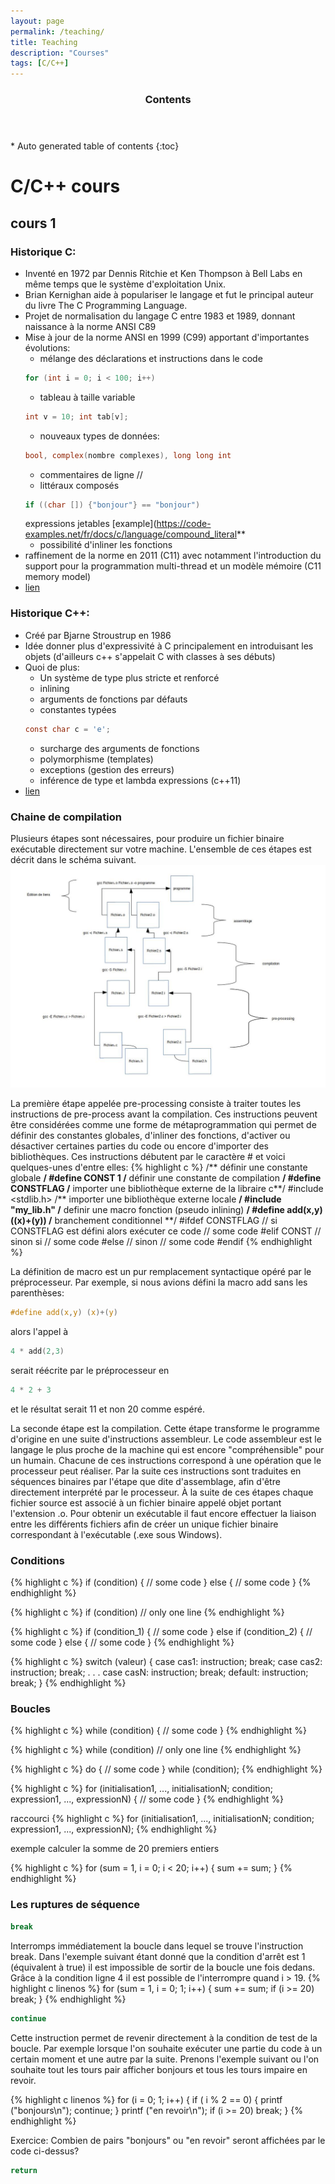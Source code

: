 ```yaml
---
layout: page
permalink: /teaching/
title: Teaching 
description: "Courses"
tags: [C/C++]
---
```


<section id="table-of-contents" class="toc">
  <header>
    <h3 >Contents</h3>
  </header>
<div id="drawer" markdown="1">
*  Auto generated table of contents
{:toc}
</div>
</section><!-- /#table-of-contents -->

# C/C++ cours

## cours 1

### Historique C:

* Inventé en 1972 par Dennis Ritchie et Ken Thompson à Bell Labs en même temps que le 
système d'exploitation Unix. 
* Brian Kernighan aide à populariser le langage et fut le principal auteur du livre 
The C Programming Language.
* Projet de normalisation du langage C entre 1983 et 1989, donnant naissance à la norme ANSI C89
* Mise à jour de la norme ANSI en 1999 (C99) apportant d'importantes évolutions:
    * mélange des déclarations et instructions dans le code
    ```c 
    for (int i = 0; i < 100; i++)
    ```
    * tableau à taille variable
    ```c 
    int v = 10; int tab[v];
    ```
    * nouveaux types de données: 
    ```c 
    bool, complex(nombre complexes), long long int 
    ```
    * commentaires de ligne //
    * littéraux composés 
    ```c 
    if ((char []) {"bonjour"} == "bonjour") 
    ```
    expressions jetables [example](https://code-examples.net/fr/docs/c/language/compound_literal**
    * possibilité d'inliner les fonctions 
* raffinement de la norme en 2011 (C11) avec notamment l'introduction du support pour la 
programmation multi-thread et un modèle mémoire (C11 memory model)
* [lien](https://fr.wikipedia.org/wiki/C_(langage))
### Historique C++:

* Créé par Bjarne Stroustrup en 1986 
* Idée donner plus d'expressivité à C principalement en introduisant les objets (d'ailleurs c++ s'appelait C with classes à ses débuts)
* Quoi de plus: 
    * Un système de type plus stricte et renforcé
    * inlining
    * arguments de fonctions par défauts 
    * constantes typées
    ```c
    const char c = 'e';
    ```
    * surcharge des arguments de fonctions
    * polymorphisme (templates)
    * exceptions (gestion des erreurs)
    * inférence de type et lambda expressions (c++11)
* [lien](https://fr.wikipedia.org/wiki/C%2B%2B)


### Chaine de compilation

Plusieurs étapes sont nécessaires, pour produire un fichier binaire exécutable directement 
sur votre machine. L'ensemble de ces étapes est décrit dans le schéma suivant.
![schema de compilation](/images/chaine_de_compilation_C.jpg)

La première étape appelée pre-processing consiste à traiter toutes les instructions de pre-process 
avant la compilation. Ces instructions peuvent être considérées comme une forme de métaprogrammation 
qui permet de définir des constantes globales, d'inliner des fonctions, d'activer ou désactiver 
certaines parties du code ou encore d'importer des bibliothèques. Ces instructions débutent par le 
caractère # et voici quelques-unes d'entre elles:
{% highlight c %}
/** définir une constante globale **/
#define CONST 1
/** définir une constante de compilation **/
#define CONSTFLAG
/** importer une bibliothèque externe de la libraire c**/
#include <stdlib.h>
/** importer une bibliothèque externe locale **/
#include "my_lib.h"
/** definir une macro fonction (pseudo inlining) **/
#define add(x,y) ((x)+(y))
/** branchement conditionnel **/
#ifdef CONSTFLAG // si CONSTFLAG est défini alors exécuter ce code
// some code
#elif CONST // sinon si
// some code
#else // sinon 
// some code
#endif
{% endhighlight %}


La définition de macro est un pur remplacement syntactique opéré par le préprocesseur. 
Par exemple, si nous avions défini la macro add sans les parenthèses:
```c
#define add(x,y) (x)+(y)
```
alors l'appel à 
```c
4 * add(2,3)
```
serait réécrite par le préprocesseur en
```c
4 * 2 + 3
```
et le résultat serait 11 et non 20 comme espéré.


La seconde étape est la compilation. Cette étape transforme le programme d'origine en une suite 
d'instructions assembleur. Le code assembleur est le langage le plus proche de la machine qui 
est encore "compréhensible" pour un humain. Chacune de ces instructions correspond à une opération
que le processeur peut réaliser. Par la suite ces instructions sont traduites en séquences binaires
par l'étape que dite d'assemblage, afin d'être directement interprété par le processeur. À la suite 
de ces étapes chaque fichier source est associé à un fichier binaire appelé objet portant l'extension 
.o. Pour obtenir un exécutable il faut encore effectuer la liaison entre les différents fichiers afin 
de créer un unique fichier binaire correspondant à l'exécutable (.exe sous Windows).

### Conditions

{% highlight c %}
if (condition)
{
// some code
}
else
{
// some code
}
{% endhighlight %}

{% highlight c %}
if (condition)
// only one line
{% endhighlight %}

{% highlight c %}
if (condition_1)
{
// some code
}
else if (condition_2)
{
// some code
}
else
{
// some code
}
{% endhighlight %}

{% highlight c %}
switch (valeur)
{
case cas1: 
    instruction;
    break;
case cas2: 
    instruction;
    break;
.
.
.
case casN: 
    instruction;
    break;
default:
   instruction;
   break;
}
{% endhighlight %}
### Boucles

{% highlight c %}
while (condition)
{
// some code
}
{% endhighlight %}

{% highlight c %}
while (condition)
// only one line
{% endhighlight %}

{% highlight c %}
do
{
// some code
}
while (condition);
{% endhighlight %}


{% highlight c %}
for (initialisation1, ..., initialisationN; condition; expression1, ..., expressionN)
{
// some code
}
{% endhighlight %}

raccourci 
{% highlight c %}
for (initialisation1, ..., initialisationN; condition; expression1, ..., expressionN);
{% endhighlight %}

exemple calculer la somme de 20 premiers entiers

{% highlight c %}
for (sum = 1, i = 0; i < 20; i++)
{
   sum += sum;
}
{% endhighlight %}


### Les ruptures de séquence


```c
break
```
Interromps immédiatement la boucle dans lequel se trouve l'instruction break. 
Dans l'exemple suivant étant donné que la condition d'arrêt est 1 (équivalent à true) il est 
impossible de sortir de la boucle une fois dedans. Grâce à la condition ligne 4 il est possible 
de l'interrompre quand i > 19.
{% highlight c linenos %}
for (sum = 1, i = 0; 1; i++)
{
   sum += sum;
   if (i >= 20)
      break;
}
{% endhighlight %}

```c
continue
```
Cette instruction permet de revenir directement à la condition de test de la boucle. Par exemple 
lorsque l'on souhaite exécuter une partie du code à un certain moment et une autre par la suite.
Prenons l'exemple suivant ou l'on souhaite tout les tours pair afficher bonjours et tous les tours
impaire en revoir.

{% highlight c linenos %}
for (i = 0; 1; i++)
{
   if ( i % 2 == 0)
   {
       printf ("bonjours\n");
       continue;
   }
   printf ("en revoir\n");
   if (i >= 20)
      break;
}
{% endhighlight %}

Exercice: Combien de pairs "bonjours" ou "en revoir" seront affichées par le code ci-dessus?

```c
return
```
